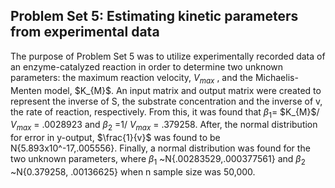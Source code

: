 ## Problem Set 5: Estimating kinetic parameters from experimental data

The purpose of Problem Set 5 was to utilize experimentally recorded data of an enzyme-catalyzed reaction in order to determine two unknown parameters: the maximum reaction velocity, $V_{max}$ , and the Michaelis-Menten model, $K_{M}\$. An input matrix and output matrix were created to represent the inverse of S, the substrate concentration and the inverse of v, the rate of reaction, respectively. From this, it was found that ${\beta_{1}}$= $K_{M}\$/ $V_{max}$ = .0028923 and ${\beta_{2}}$ =1/ $V_{max}$ = .379258. After, the normal distribution for error in y-output, $\frac{1}{v}$ was found to be N{5.893x10^-17,.005556}. Finally, a normal distribution was found for the two unknown parameters, where ${\beta_{1}}$ ~N\{.00283529,.000377561} and ${\beta_{2}}$ ~N\{0.379258, .00136625} when n sample size was 50,000. 
